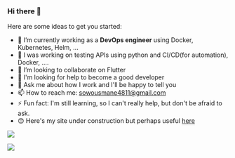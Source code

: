 ### Hi there 👋

Here are some ideas to get you started:

- 🔭 I’m currently working as a **DevOps engineer**  using Docker, Kubernetes, Helm, ...
- 🌱 I was working on testing APIs using python and CI/CD(for automation), Docker, ....
- 👯 I’m looking to collaborate on Flutter
- 🤔 I'm looking for help to become a good developer
- 💬 Ask me about how I work and I'll be happy to tell you
- 📫 How to reach me: sowousmane4811@gmail.com
- ⚡ Fun fact: I'm still learning, so I can't really help, but don't be afraid to ask. 
- 😊 Here's my site under construction but perhaps useful <a href="https://soowcode.github.io/">here</a>  


![](https://github-profile-summary-cards.vercel.app/api/cards/profile-details?username=sowousmane&theme=default)

![](https://github-profile-summary-cards.vercel.app/api/cards/stats?username=sowousmane&theme=default) [](https://github-profile-summary-cards.vercel.app/api/cards/repos-per-language?username=sowousmane&theme=default)

